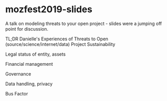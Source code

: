 # mozfest2019-slides
A talk on modeling threats to your open project - slides were a jumping off point for discussion. 

TL;DR Danielle's Experiences of Threats to Open (source/science/internet/data) Project Sustainability


Legal status of entity, assets

Financial management

Governance

Data handling, privacy

Bus Factor


